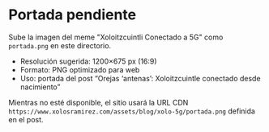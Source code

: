 # Portada pendiente

Sube la imagen del meme "Xoloitzcuintli Conectado a 5G" como `portada.png` en este directorio.

- Resolución sugerida: 1200×675 px (16:9)
- Formato: PNG optimizado para web
- Uso: portada del post “Orejas ‘antenas’: Xoloitzcuintle conectado desde nacimiento”

Mientras no esté disponible, el sitio usará la URL CDN `https://www.xolosramirez.com/assets/blog/xolo-5g/portada.png` definida en el post.
